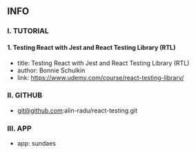 ## INFO

### I. TUTORIAL

#### 1. Testing React with Jest and React Testing Library (RTL)

- title: Testing React with Jest and React Testing Library (RTL)
- author: Bonnie Schulkin
- link: https://www.udemy.com/course/react-testing-library/

### II. GITHUB

- git@github.com:alin-radu/react-testing.git

### III. APP

- app: sundaes
